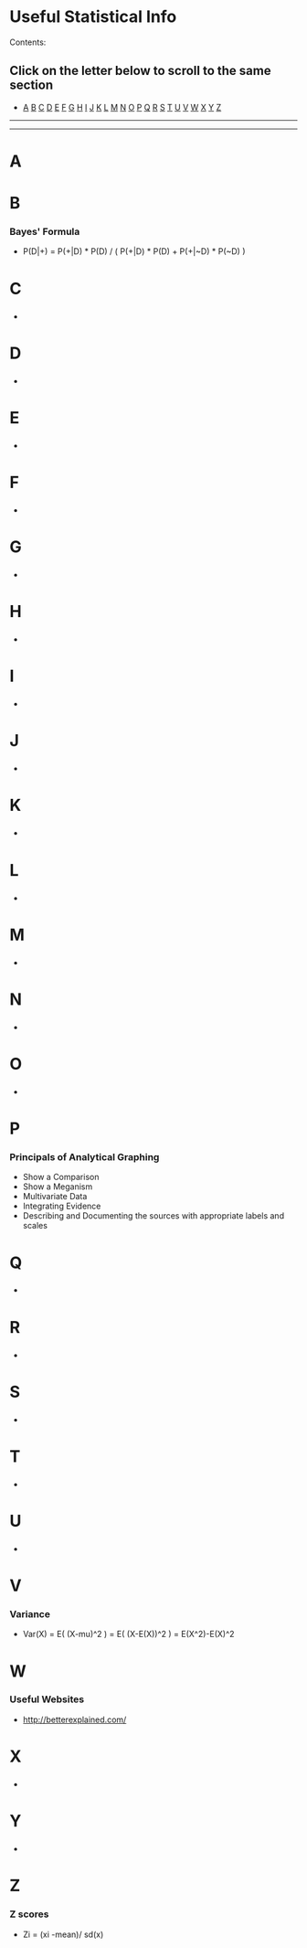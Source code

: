 # Useful Statistical Info

Contents:
## Click on the letter below to scroll to the same section

- [A](#A)  [B](#B)  [C](#C)  [D](#D)  [E](#E)  [F](#F)  [G](#G)  [H](#H)  [I](#I)  [J](#J)  [K](#K)  [L](#L)  [M](#M)  [N](#N)  [O](#O)  [P](#P)  [Q](#Q)  [R](#R)  [S](#S)  [T](#T)  [U](#U)  [V](#V)  [W](#W)  [X](#X)  [Y](#Y)  [Z](#Z)


_______________________________________________________________________
-----------------------------------------------------------------------


# A <a name="A"/>
## 
### 
   


# B 
### Bayes' Formula
+ P(D|+) = P(+|D) * P(D) / ( P(+|D) * P(D) + P(+|~D) * P(~D) )


# C 
### 
+

# D 
### 
+

# E 
### 
+

# F 
### 
+

# G 
### 
+

# H 
### 
+

# I 
### 
+

# J 
### 
+

# K 
### 
+

# L 
### 
+

# M 
### 
+

# N 
### 
+

# O 
### 
+

# P 
### Principals of Analytical Graphing 
+ Show a Comparison
+ Show a Meganism
+ Multivariate Data
+ Integrating Evidence
+ Describing and Documenting the sources with appropriate labels and scales

# Q 
### 
+

# R 
### 
+

# S 
### 
+

# T 
### 
+

# U 
### 
+

# V 
### Variance
+ Var(X) = E( (X-mu)^2 ) = E( (X-E(X))^2 ) = E(X^2)-E(X)^2

# W 
### Useful Websites
+ http://betterexplained.com/

# X 
### 
+

# Y 
### 
+

# Z 
### Z scores
+ Zi = (xi -mean)/ sd(x)

